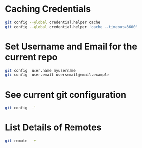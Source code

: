 # Caching Credentials  

```sh 
git config --global credential.helper cache
git config --global credential.helper 'cache --timeout=3600'
```

# Set Username and Email for the current repo 

```sh
git config  user.name myusername
git config  user.email usersemail@email.example 
```
# See current git configuration 
```sh
git config  -l 
```
# List Details of Remotes  
```sh
git remote  -v 
```



